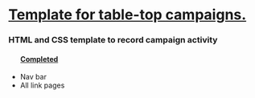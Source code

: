 <h1> <ins> Template for table-top campaigns. </ins></h1>
<h3> HTML and CSS template to record campaign activity</h3>

<ul>  
  <h4> <ins> Completed </ins> </h4>
  <li> Nav bar </li>
  <li> All link pages </li>
</ul>

